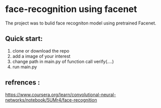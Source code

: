 # face-recognition using facenet

The project was to bulid face recogniton model using pretrained Facenet.

## Quick start:
1. clone or download the repo 
2. add a image of your interest
3. change path in main.py of function call verify(....) 
4. run main.py

## refrences : 
https://www.coursera.org/learn/convolutional-neural-networks/notebook/5UMr4/face-recognition



